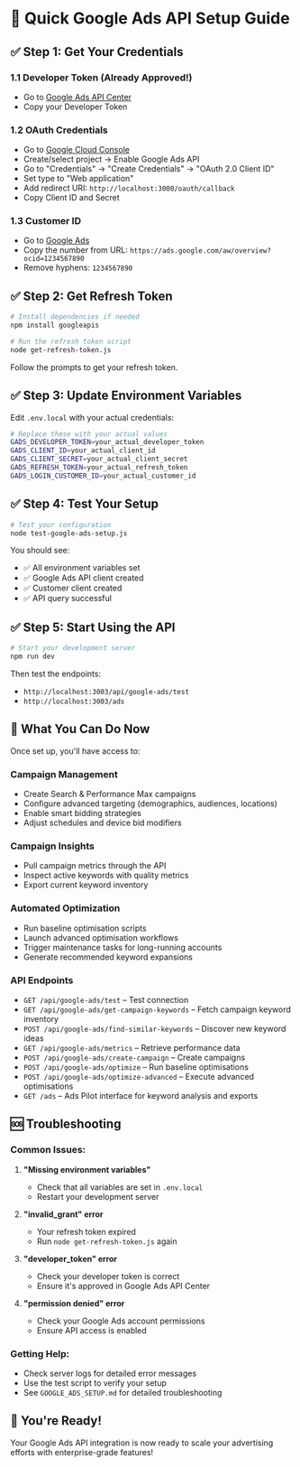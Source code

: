 # 🚀 Quick Google Ads API Setup Guide

## ✅ **Step 1: Get Your Credentials**

### 1.1 Developer Token (Already Approved!)
- Go to [Google Ads API Center](https://ads.google.com/aw/apicenter)
- Copy your Developer Token

### 1.2 OAuth Credentials
- Go to [Google Cloud Console](https://console.cloud.google.com/)
- Create/select project → Enable Google Ads API
- Go to "Credentials" → "Create Credentials" → "OAuth 2.0 Client ID"
- Set type to "Web application"
- Add redirect URI: `http://localhost:3000/oauth/callback`
- Copy Client ID and Secret

### 1.3 Customer ID
- Go to [Google Ads](https://ads.google.com/)
- Copy the number from URL: `https://ads.google.com/aw/overview?ocid=1234567890`
- Remove hyphens: `1234567890`

## ✅ **Step 2: Get Refresh Token**

```bash
# Install dependencies if needed
npm install googleapis

# Run the refresh token script
node get-refresh-token.js
```

Follow the prompts to get your refresh token.

## ✅ **Step 3: Update Environment Variables**

Edit `.env.local` with your actual credentials:

```bash
# Replace these with your actual values
GADS_DEVELOPER_TOKEN=your_actual_developer_token
GADS_CLIENT_ID=your_actual_client_id
GADS_CLIENT_SECRET=your_actual_client_secret
GADS_REFRESH_TOKEN=your_actual_refresh_token
GADS_LOGIN_CUSTOMER_ID=your_actual_customer_id
```

## ✅ **Step 4: Test Your Setup**

```bash
# Test your configuration
node test-google-ads-setup.js
```

You should see:
- ✅ All environment variables set
- ✅ Google Ads API client created
- ✅ Customer client created
- ✅ API query successful

## ✅ **Step 5: Start Using the API**

```bash
# Start your development server
npm run dev
```

Then test the endpoints:
- `http://localhost:3003/api/google-ads/test`
- `http://localhost:3003/ads`

## 🎯 **What You Can Do Now**

Once set up, you'll have access to:

### **Campaign Management**
- Create Search & Performance Max campaigns
- Configure advanced targeting (demographics, audiences, locations)
- Enable smart bidding strategies
- Adjust schedules and device bid modifiers

### **Campaign Insights**
- Pull campaign metrics through the API
- Inspect active keywords with quality metrics
- Export current keyword inventory

### **Automated Optimization**
- Run baseline optimisation scripts
- Launch advanced optimisation workflows
- Trigger maintenance tasks for long-running accounts
- Generate recommended keyword expansions

### **API Endpoints**
- `GET /api/google-ads/test` – Test connection
- `GET /api/google-ads/get-campaign-keywords` – Fetch campaign keyword inventory
- `POST /api/google-ads/find-similar-keywords` – Discover new keyword ideas
- `GET /api/google-ads/metrics` – Retrieve performance data
- `POST /api/google-ads/create-campaign` – Create campaigns
- `POST /api/google-ads/optimize` – Run baseline optimisations
- `POST /api/google-ads/optimize-advanced` – Execute advanced optimisations
- `GET /ads` – Ads Pilot interface for keyword analysis and exports

## 🆘 **Troubleshooting**

### Common Issues:

1. **"Missing environment variables"**
   - Check that all variables are set in `.env.local`
   - Restart your development server

2. **"invalid_grant" error**
   - Your refresh token expired
   - Run `node get-refresh-token.js` again

3. **"developer_token" error**
   - Check your developer token is correct
   - Ensure it's approved in Google Ads API Center

4. **"permission denied" error**
   - Check your Google Ads account permissions
   - Ensure API access is enabled

### Getting Help:
- Check server logs for detailed error messages
- Use the test script to verify your setup
- See `GOOGLE_ADS_SETUP.md` for detailed troubleshooting

## 🎉 **You're Ready!**

Your Google Ads API integration is now ready to scale your advertising efforts with enterprise-grade features!
